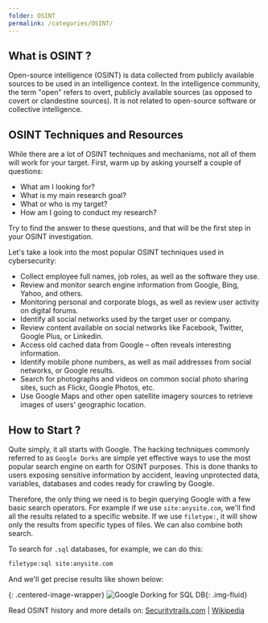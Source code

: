 ```yaml
---
folder: OSINT
permalink: /categories/OSINT/
---
```


## What is OSINT ?

Open-source intelligence (OSINT) is data collected from publicly available sources to be used in an intelligence context. In the intelligence community, the term "open" refers to overt, publicly available sources (as opposed to covert or clandestine sources). It is not related to open-source software or collective intelligence.

## OSINT Techniques and Resources

While there are a lot of OSINT techniques and mechanisms, not all of them will work for your target. First, warm up by asking yourself a couple of questions:

- What am I looking for?
- What is my main research goal?
- What or who is my target?
- How am I going to conduct my research?

Try to find the answer to these questions, and that will be the first step in your OSINT investigation.

Let's take a look into the most popular OSINT techniques used in cybersecurity:

- Collect employee full names, job roles, as well as the software they use.
- Review and monitor search engine information from Google, Bing, Yahoo, and others.
- Monitoring personal and corporate blogs, as well as review user activity on digital forums.
- Identify all social networks used by the target user or company.
- Review content available on social networks like Facebook, Twitter, Google Plus, or Linkedin.
- Access old cached data from Google – often reveals interesting information.
- Identify mobile phone numbers, as well as mail addresses from social networks, or Google results.
- Search for photographs and videos on common social photo sharing sites, such as Flickr, Google Photos, etc.
- Use Google Maps and other open satellite imagery sources to retrieve images of users' geographic location.

## How to Start ?

Quite simply, it all starts with Google. The hacking techniques commonly referred to as `Google Dorks` are simple yet effective ways to use the most popular search engine on earth for OSINT purposes. This is done thanks to users exposing sensitive information by accident, leaving unprotected data, variables, databases and codes ready for crawling by Google.

Therefore, the only thing we need is to begin querying Google with a few basic search operators. For example if we use `site:anysite.com`, we'll find all the results related to a specific website. If we use `filetype:`, it will show only the results from specific types of files. We can also combine both search.

To search for `.sql` databases, for example, we can do this:

```txt
filetype:sql site:anysite.com
```

And we'll get precise results like shown below:

{: .centered-image-wrapper} 
![Google Dorking for SQL DB](https://res.cloudinary.com/chankruze/image/upload/v1589583031/LUC/Category/OSINT/Screenshot_20200516_041515.png){: .img-fluid}

Read OSINT history and more details on:
[Securitytrails.com](https://securitytrails.com/blog/what-is-osint-how-can-i-make-use-of-it) |
[Wikipedia](https://en.wikipedia.org/wiki/Open-source_intelligence)